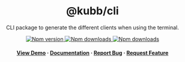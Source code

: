 <div align="center">

  <!-- <img src="assets/logo.png" alt="logo" width="200" height="auto" /> -->
  <h1>@kubb/cli</h1>
  
  <p>
   CLI package to generate the different clients when using the terminal.
  </p>

<!-- Badges -->
<p>
  <a href="https://www.npmjs.com/package/@kubb/cli">
    <img alt="Npm version" src="https://img.shields.io/npm/v/@kubb/cli?style=for-the-badge"/>
  </a>
  <a href="https://www.npmjs.com/package/@kubb/cli">
    <img alt="Npm downloads" src="https://img.shields.io/bundlephobia/min/@kubb/cli?style=for-the-badge"/>
  </a>
  <a href="https://www.npmjs.com/package/@kubb/cli">
    <img alt="Npm downloads" src="https://img.shields.io/npm/dm/@kubb/cli?style=for-the-badge"/>
  </a>
</p>
   
<h4>
    <a href="https://codesandbox.io/s/github/kubb-project/kubb/tree/main/examples/simple">View Demo</a>
  <span> · </span>
    <a href="https://kubb.dev/" target="_blank">Documentation</a>
  <span> · </span>
    <a href="https://github.com/kubb-project/kubb/issues/">Report Bug</a>
  <span> · </span>
    <a href="https://github.com/kubb-project/kubb/issues/">Request Feature</a>
  </h4>
</div>

<br />

<!-- About the Project 
## :star2: About the Project

<div align="center"> 
  <img src="assets/screenshot.jpg" alt="screenshot" />
</div>
-->
